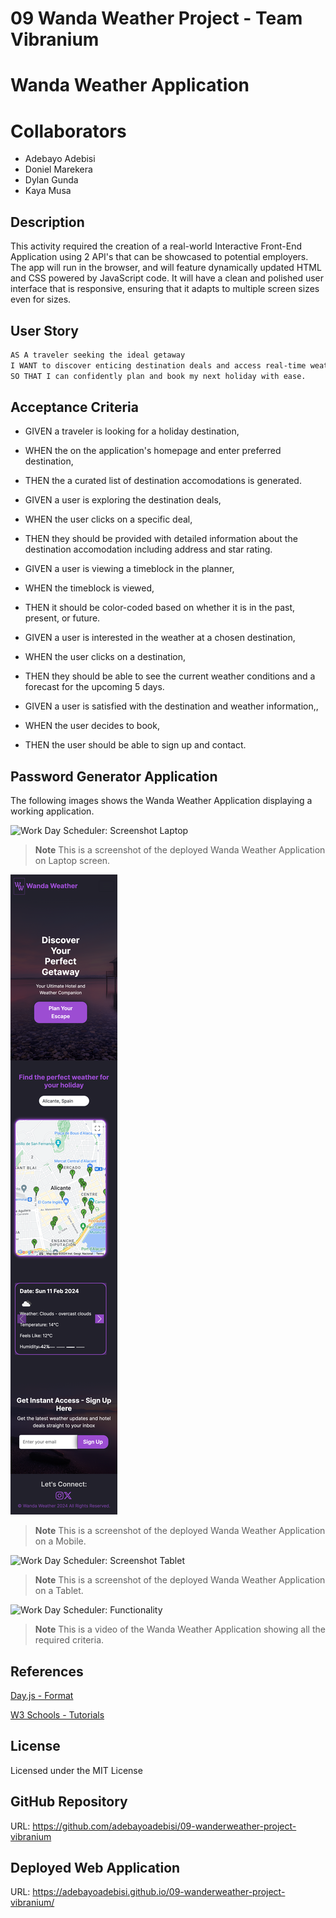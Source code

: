 # 09 Wanda Weather Project - Team Vibranium

# Wanda Weather Application

# Collaborators
- Adebayo Adebisi
- Doniel Marekera
- Dylan Gunda
- Kaya Musa

## Description
This activity required the creation of a real-world Interactive Front-End Application using 2 API's that can be showcased to potential employers. The app will run in the browser, and will feature dynamically updated HTML and CSS powered by JavaScript code. It will have a clean and polished user interface that is responsive, ensuring that it adapts to multiple screen sizes even for sizes.


## User Story
```md
AS A traveler seeking the ideal getaway 
I WANT to discover enticing destination deals and access real-time weather information,
SO THAT I can confidently plan and book my next holiday with ease.
```
## Acceptance Criteria
- GIVEN a traveler is looking for a holiday destination,
- WHEN the on the application's homepage and enter preferred destination,
- THEN the a curated list of destination accomodations is generated.

- GIVEN a user is exploring the destination deals,
- WHEN the user clicks on a specific deal,
- THEN  they should be provided with detailed information about the destination accomodation including address and star rating.

- GIVEN a user is viewing a timeblock in the planner,
- WHEN the timeblock is viewed,
- THEN  it should be color-coded based on whether it is in the past, present, or future.

- GIVEN a user is interested in the weather at a chosen destination,
- WHEN the user clicks on a destination,
- THEN  they should be able to see the current weather conditions and a forecast for the upcoming 5 days.

- GIVEN a user is satisfied with the destination and weather information,,
- WHEN the user decides to book,
- THEN  the user should be able to sign up and contact.

## Password Generator Application
The following images shows the Wanda Weather Application displaying a working application.

![Work Day Scheduler: Screenshot Laptop](./assets/images/laptop-wander.html.png)

> **Note** This is a screenshot of the deployed Wanda Weather Application on Laptop screen.

![Work Day Scheduler: Screenshot Mobile](./assets/images/mobile-wander.png)

> **Note** This is a screenshot of the deployed Wanda Weather Application on a Mobile.

![Work Day Scheduler: Screenshot Tablet](./assets/images/tablet-wander.png)

> **Note** This is a screenshot of the deployed Wanda Weather Application on a Tablet.


![Work Day Scheduler: Functionality](./assets/images/demo.gif)

> **Note** This is a video of the Wanda Weather Application showing all the required criteria.

## References
[Day.js - Format](https://day.js.org/docs/en/display/format)

[W3 Schools - Tutorials](https://www.w3schools.com/jquery/default.asp)

## License
Licensed under the MIT License

## GitHub Repository
URL: https://github.com/adebayoadebisi/09-wanderweather-project-vibranium

## Deployed Web Application
URL: https://adebayoadebisi.github.io/09-wanderweather-project-vibranium/
